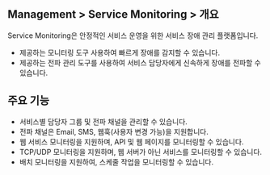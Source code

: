 ## Management > Service Monitoring > 개요

Service Monitoring은 안정적인 서비스 운영을 위한 서비스 장애 관리 플랫폼입니다. 
- 제공하는 모니터링 도구 사용하여 빠르게 장애를 감지할 수 있습니다.
- 제공하는 전파 관리 도구를 사용하여 서비스 담당자에게 신속하게 장애를 전파할 수 있습니다.

## 주요 기능
- 서비스별 담당자 그룹 및 전파 채널을 관리할 수 있습니다.
- 전파 채널은 Email, SMS, 웹훅(사용자 변경 가능)을 지원합니다.
- 웹 서비스 모니터링을 지원하며, API 및 웹 페이지를 모니터링할 수 있습니다.
- TCP/UDP 모니터링을 지원하며, 웹 서버가 아닌 서비스를 모니터링할 수 있습니다.
- 배치 모니터링을 지원하여, 스케줄 작업을 모니터링할 수 있습니다.
